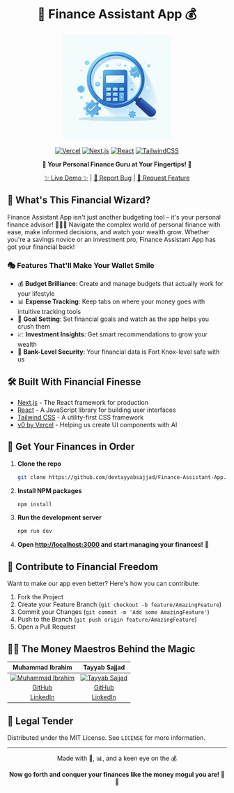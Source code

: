 <div align="center">

# 🌟 Finance Assistant App 💰

<img src="image (3).jpg" alt="Logo" width="250" height="240">

[![Vercel](https://img.shields.io/badge/Vercel-000000?style=for-the-badge&logo=vercel&logoColor=white)](https://vercel.com)
[![Next.js](https://img.shields.io/badge/Next.js-000000?style=for-the-badge&logo=next.js&logoColor=white)](https://nextjs.org/)
[![React](https://img.shields.io/badge/React-20232A?style=for-the-badge&logo=react&logoColor=61DAFB)](https://reactjs.org/)
[![TailwindCSS](https://img.shields.io/badge/Tailwind_CSS-38B2AC?style=for-the-badge&logo=tailwind-css&logoColor=white)](https://tailwindcss.com/)

**🚀 Your Personal Finance Guru at Your Fingertips! 🚀**

[✨ Live Demo ✨](https://finance-assistant-bwcoczujo-tayyab-sajjads-projects.vercel.app/) | [🐛 Report Bug](https://github.com/devtayyabsajjad/Finance-Assistant-App/issues) | [🙋 Request Feature](https://github.com/devtayyabsajjad/Finance-Assistant-App/issues)

</div>

## 🌈 What's This Financial Wizard?

Finance Assistant App isn't just another budgeting tool – it's your personal finance advisor! 🧙‍♂️💼 Navigate the complex world of personal finance with ease, make informed decisions, and watch your wealth grow. Whether you're a savings novice or an investment pro, Finance Assistant App has got your financial back!

### 🎭 Features That'll Make Your Wallet Smile

- 💰 **Budget Brilliance**: Create and manage budgets that actually work for your lifestyle
- 📊 **Expense Tracking**: Keep tabs on where your money goes with intuitive tracking tools
- 🎯 **Goal Setting**: Set financial goals and watch as the app helps you crush them
- 📈 **Investment Insights**: Get smart recommendations to grow your wealth
- 🔐 **Bank-Level Security**: Your financial data is Fort Knox-level safe with us

## 🛠️ Built With Financial Finesse

- [Next.js](https://nextjs.org/) - The React framework for production
- [React](https://reactjs.org/) - A JavaScript library for building user interfaces
- [Tailwind CSS](https://tailwindcss.com/) - A utility-first CSS framework
- [v0 by Vercel](https://v0.dev/) - Helping us create UI components with AI

## 🚀 Get Your Finances in Order

1. **Clone the repo**
   ```sh
   git clone https://github.com/devtayyabsajjad/Finance-Assistant-App.git
   ```
2. **Install NPM packages**
   ```sh
   npm install
   ```
3. **Run the development server**
   ```sh
   npm run dev
   ```
4. **Open [http://localhost:3000](http://localhost:3000) and start managing your finances!** 💸

## 🤝 Contribute to Financial Freedom

Want to make our app even better? Here's how you can contribute:

1. Fork the Project
2. Create your Feature Branch (`git checkout -b feature/AmazingFeature`)
3. Commit your Changes (`git commit -m 'Add some AmazingFeature'`)
4. Push to the Branch (`git push origin feature/AmazingFeature`)
5. Open a Pull Request

## 👨‍💻 The Money Maestros Behind the Magic

<div align="center">

| Muhammad Ibrahim | Tayyab Sajjad |
|:-----------------:|:--------------:|
| [![Muhammad Ibrahim](https://github.com/muhammadibrahim313.png?size=150)](https://github.com/muhammadibrahim313) | [![Tayyab Sajjad](https://github.com/devtayyabsajjad.png?size=150)](https://github.com/devtayyabsajjad) |
| [GitHub](https://github.com/muhammadibrahim313) | [GitHub](https://github.com/devtayyabsajjad) |
| [LinkedIn](https://www.linkedin.com/in/muhammad-ibrahim-qasmi-9876a1297/) | [LinkedIn](https://www.linkedin.com/in/tayyab-sajjad-156ab2267/) |

</div>

## 📜 Legal Tender

Distributed under the MIT License. See `LICENSE` for more information.

---

<div align="center">

Made with 💖, 📊, and a keen eye on the 💰

**Now go forth and conquer your finances like the money mogul you are! 👑💼**

</div>
